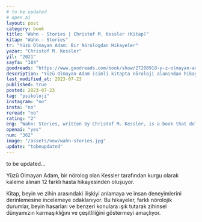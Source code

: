 ```yaml
---
# to be updated
# open ai
layout: post
category: book
title: "Wahn - Stories | Christof M. Kessler (Kitap)"
kitap: "Wahn - Stories"
tr: "Yüzü Olmayan Adam: Bir Nörologdan Hikayeler"
yazar: "Christof M. Kessler"
yil: "2021"
sayfa: "184"
goodreads: "https://www.goodreads.com/book/show/27208918-y-z-olmayan-adam"
description: "Yüzü Olmayan Adam isimli kitapta nöroloji alanından hikayeler paylaşılıyor ve insan zihninin karmaşık yapısına işaret ediliyor."
last_modified_at: 2023-07-23
published: true
posted: 2023-07-23
tag: "psikoloji"
instagram: "no"
insta: "no"
reread: "no"
rating: "2"
eng: "Wahn: Stories, written by Christof M. Kessler, is a book that delves into the complexities of the human mind by sharing stories from the field of neurology."
openai: "yes"
num: "362"
image: "/assets/new/wahn-stories.jpg"
update: "tobeupdated"
---
```


to be updated...

Yüzü Olmayan Adam, bir nörolog olan Kessler tarafından kurgu olarak kaleme alınan 12 farklı hasta hikayesinden oluşuyor.

Kitap, beyin ve zihin arasındaki ilişkiyi anlamaya ve insan deneyimlerini derinlemesine incelemeye odaklanıyor. Bu hikayeler, farklı nörolojik durumlar, beyin hasarları ve benzeri konulara ışık tutarak zihinsel dünyamızın karmaşıklığını ve çeşitliliğini göstermeyi amaçlıyor.
